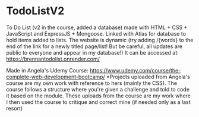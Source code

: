 # TodoListV2

To Do List (v2 in the course, added a database) made with HTML + CSS + JavaScript and ExpressJS + Mongoose. 
Linked with Atlas for database to hold items added to lists. 
The website is dynamic (try adding /{words} to the end of the link for a newly titled page/list! But be careful, all updates are public to 
          everyone and appear in my database!)
It can be accessed at: 
https://brennantodolist.onrender.com/

Made in Angela's Udemy Course: https://www.udemy.com/course/the-complete-web-development-bootcamp/
*Projects uploaded from Angela's course are my own work with reference to hers (mainly the CSS). 
          The course follows a structure where you're given a challenge and told to code it based on the module.
          These uploads from the course are my work where I then used the course to critique and correct mine (if needed only as a last resort)
